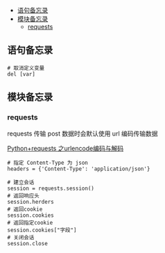 - [语句备忘录](#语句备忘录)
- [模块备忘录](#模块备忘录)
  - [requests](#requests)

## 语句备忘录

```
# 取消定义变量
del [var]
```

## 模块备忘录

### requests

requests 传输 post 数据时会默认使用 url 编码传输数据

[Python+requests 之urlencode编码与解码](https://blog.csdn.net/weixin_43507959/article/details/106578516)

```
# 指定 Content-Type 为 json
headers = {'Content-Type': 'application/json'}
```

```
# 建立会话
session = requests.session()
# 返回响应头
session.herders
# 返回cookie
session.cookies
# 返回指定cookie
session.cookies["字段"]
# 关闭会话
session.close
```
